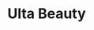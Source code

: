 ---
title: "Ulta Beauty"
url: /albuquerque/ulta-beauty-las-estancias-way-southwest/
shop: beauty
---
